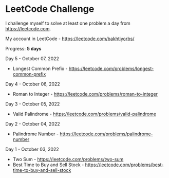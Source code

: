 # LeetCode Challenge
I challenge myself to solve at least one problem a day from https://leetcode.com. 

My account in LeetCode - https://leetcode.com/bakhtiyorbs/ 

Progress: **5 days**

Day 5 - October 07, 2022
  - Longest Common Prefix - https://leetcode.com/problems/longest-common-prefix

Day 4 - October 06, 2022
  - Roman to Integer - https://leetcode.com/problems/roman-to-integer

Day 3 - October 05, 2022
  - Valid Palindrome - https://leetcode.com/problems/valid-palindrome

Day 2 - October 04, 2022
  - Palindrome Number - https://leetcode.com/problems/palindrome-number

Day 1 - October 03, 2022 
  - Two Sum - https://leetcode.com/problems/two-sum
  - Best Time to Buy and Sell Stock - https://leetcode.com/problems/best-time-to-buy-and-sell-stock
